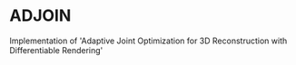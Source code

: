 # ADJOIN
Implementation of 'Adaptive Joint Optimization for 3D Reconstruction with Differentiable Rendering'
